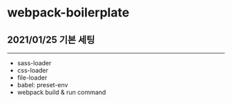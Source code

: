 # webpack-boilerplate


## 2021/01/25 기본 세팅
-------
- sass-loader
- css-loader
- file-loader
- babel: preset-env
- webpack build & run command
